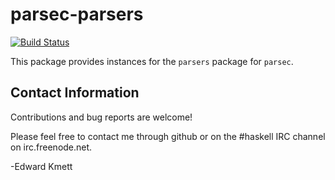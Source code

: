 parsec-parsers
==============

[![Build Status](https://secure.travis-ci.org/ekmett/parsec-parsers.png?branch=master)](http://travis-ci.org/ekmett/parsec-parsers)

This package provides instances for the `parsers` package for `parsec`.

Contact Information
-------------------

Contributions and bug reports are welcome!

Please feel free to contact me through github or on the #haskell IRC channel on irc.freenode.net.

-Edward Kmett
